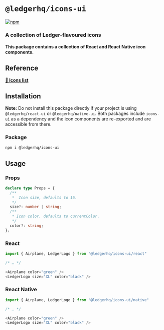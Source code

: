 # `@ledgerhq/icons-ui`

[![npm](https://img.shields.io/npm/v/@ledgerhq/icons-ui)](https://www.npmjs.com/package/@ledgerhq/icons-ui)

### A collection of Ledger-flavoured icons

#### This package contains a collection of React and React Native icon components.

## Reference

[**🔗 Icons list**](https://react-ui-storybook.vercel.app/?path=/story/asorted-icons--list)

## Installation

**Note:** Do not install this package directly if your project is using `@ledgerhq/react-ui` or `@ledgerhq/native-ui`. Both packages include `icons-ui` as a dependency and the icon components are re-exported and are accessible from there.

### Package

```sh
npm i @ledgerhq/icons-ui
```

## Usage

### Props

```ts
declare type Props = {
  /**
   *  Icon size, defaults to 16.
   */
  size?: number | string;
  /**
   * Icon color, defaults to currentColor.
   */
  color?: string;
};
```

### React

```js
import { Airplane, LedgerLogo } from "@ledgerhq/icons-ui/react"

/* … */

<Airplane color="green" />
<LedgerLogo size="XL" color="black" />
```

### React Native

```js
import { Airplane, LedgerLogo } from "@ledgerhq/icons-ui/native"

/* … */

<Airplane color="green" />
<LedgerLogo size="XL" color="black" />
```
